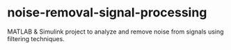 # noise-removal-signal-processing
MATLAB &amp; Simulink project to analyze and remove noise from signals using filtering techniques.
